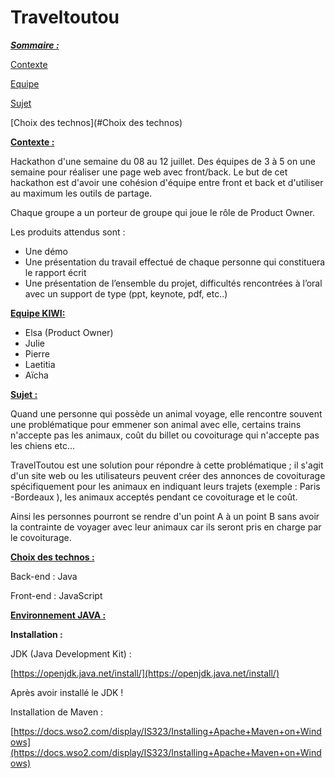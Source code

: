 # Traveltoutou
<u>***Sommaire :***</u> 



[Contexte](#Contexte )

[Equipe](#Equipe)

[Sujet](#Sujet)

[Choix des technos](#Choix des technos)



<u>**Contexte :**</u> 

Hackathon d'une semaine du 08 au 12 juillet. Des équipes de 3 à 5 on une semaine pour réaliser une page web avec front/back. Le but de cet hackathon est d'avoir une cohésion d'équipe entre front et back et d'utiliser au maximum les outils de partage. 

Chaque groupe a un porteur de groupe qui joue le rôle de Product Owner. 

Les produits attendus sont : 

- Une démo
- Une présentation du travail effectué de chaque personne qui constituera le rapport écrit
- Une présentation de l’ensemble du projet, difficultés rencontrées à l’oral avec un support de type (ppt, keynote, pdf, etc..)



<u>**Equipe KIWI:**</u> 

- Elsa (Product Owner)
- Julie
- Pierre
- Laetitia
- Aïcha



<u>**Sujet :**</u> 

Quand une personne qui possède un animal voyage, elle rencontre souvent une problématique pour emmener son animal avec elle, certains trains n'accepte pas les animaux, coût du billet ou covoiturage qui n'accepte pas les chiens etc... 

TravelToutou est une solution pour répondre à cette problématique ; il s'agit d'un site web ou les utilisateurs peuvent créer des annonces de covoiturage spécifiquement pour les animaux en indiquant leurs trajets (exemple : Paris -Bordeaux ), les animaux acceptés pendant ce covoiturage et le coût. 

Ainsi les personnes pourront se rendre d'un point A à un point B sans avoir la contrainte de voyager avec leur animaux car ils seront pris en charge par le covoiturage. 

<u>**Choix des technos :**</u> 

Back-end : Java 

Front-end : JavaScript 



<u>**Environnement JAVA :**</u> 

**Installation :** 



JDK (Java Development Kit) : 

[https://openjdk.java.net/install/](https://openjdk.java.net/install/)



Après avoir installé le JDK ! 

Installation de Maven : 

[https://docs.wso2.com/display/IS323/Installing+Apache+Maven+on+Windows](https://docs.wso2.com/display/IS323/Installing+Apache+Maven+on+Windows)















